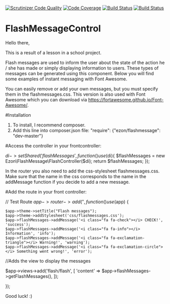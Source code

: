 [![Scrutinizer Code Quality](https://scrutinizer-ci.com/g/emanulzone/FlashMessage/badges/quality-score.png?b=master)](https://scrutinizer-ci.com/g/emanulzone/FlashMessage/?branch=master) [![Code Coverage](https://scrutinizer-ci.com/g/emanulzone/FlashMessage/badges/coverage.png?b=master)](https://scrutinizer-ci.com/g/emanulzone/FlashMessage/?branch=master) [![Build Status](https://scrutinizer-ci.com/g/emanulzone/FlashMessage/badges/build.png?b=master)](https://scrutinizer-ci.com/g/emanulzone/FlashMessage/build-status/master) [![Build Status](https://travis-ci.org/emanulzone/FlashMessage.svg?branch=master)](https://travis-ci.org/emanulzone/FlashMessage)

# FlashMessageControl

Hello there, 

This is a result of a lesson in a school project.

Flash messages are used to inform the user about the state of the action he / she has made or simply displaying information to users. These types of messages can be generated using this component. Below you will find some examples of instant messaging with Font Awesome.

You can easily remove or add your own messages, but you must specify them in the flashmessages.css. This version is also used with Font Awesome which you can download via https://fortawesome.github.io/Font-Awesome/.

#Installation

1. To install, I recommend composer.
2. Add this line into composer.json file: "require": {"ezon/flashmessage": "dev-master"}

#Access the controller in your frontcontroller:

$di->setShared('flashMessages', function() use ($di){ $flashMessages = new Ezon\FlashMessage\FlashController($di); return $flashMessages; }); 

In the router you also need to add the css-stylesheet flashmessages.css. Make sure that the name in the css corresponds to the name in the addMessage function if you decide to add a new message.


#Add the route in your front controller:

// Test Route $app->router->add('', function() use ($app) {

    $app->theme->setTitle("Flash messages");
    $app->theme->addStylesheet('css/flashmessages.css');
    $app->flashMessages->addMessage('<i class="fa fa-check"></i> CHECK!', 'success');
    $app->flashMessages->addMessage('<i class="fa fa-info"></i> Information', 'info');
    $app->flashMessages->addMessage('<i class="fa fa-exclamation-triangle"></i> Warning!', 'warning');
    $app->flashMessages->addMessage('<i class="fa fa-exclamation-circle"></i> Something went wrong!', 'error');

//Adds the view to display the messages

$app->views->add('flash/flash', [ 
    'content' => $app->flashMessages->getFlashMessages(),
    ]); 

});

Good luck! :)

